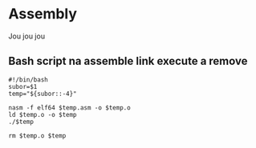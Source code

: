 # Assembly

Jou jou jou


## Bash script na assemble link execute a remove
```
#!/bin/bash
subor=$1
temp="${subor::-4}"

nasm -f elf64 $temp.asm -o $temp.o
ld $temp.o -o $temp
./$temp

rm $temp.o $temp
```

